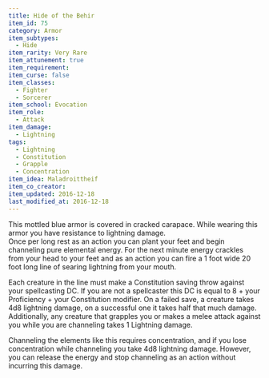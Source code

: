 ```yaml
---
title: Hide of the Behir
item_id: 75
category: Armor
item_subtypes:
  - Hide
item_rarity: Very Rare
item_attunement: true
item_requirement:
item_curse: false
item_classes:
  - Fighter
  - Sorcerer
item_school: Evocation
item_role:
  - Attack
item_damage:
  - Lightning
tags:
  - Lightning
  - Constitution
  - Grapple
  - Concentration
item_idea: Maladroittheif
item_co_creator:
item_updated: 2016-12-18
last_modified_at: 2016-12-18
---
```


This mottled blue armor is covered in cracked carapace. While wearing this armor you have resistance to lightning damage.    
Once per long rest as an action you can plant your feet and begin channeling pure elemental energy. For the next minute energy crackles from your head to your feet and as an action you can fire a 1 foot wide 20 foot long line of searing lightning from your mouth.

Each creature in the line must make a Constitution saving throw against your spellcasting DC. If you are not a spellcaster this DC is equal to 8 + your Proficiency + your Constitution modifier. On a failed save, a creature takes 4d8 lightning damage, on a successful one it takes half that much damage.    
Additionally, any creature that grapples you or makes a melee attack against you while you are channeling takes 1 Lightning damage.

Channeling the elements like this requires concentration, and if you lose concentration while channeling you take 4d8 lightning damage. However, you can release the energy and stop channeling as an action without incurring this damage.


